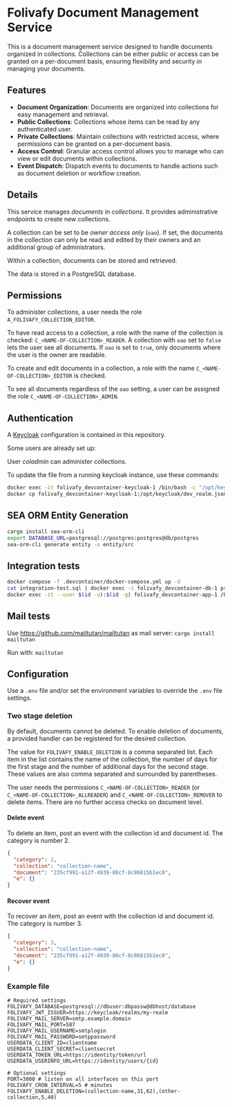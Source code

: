 # Folivafy Document Management Service

This is a document management service designed to handle documents organized in
collections. Collections can be either public or access can be granted on a
per-document basis, ensuring flexibility and security in managing your documents.

## Features

- **Document Organization**: Documents are organized into collections for easy management and retrieval.
- **Public Collections**: Collections whose items can be read by any authenticated user.
- **Private Collections**: Maintain collections with restricted access, where permissions can be granted on a per-document basis.
- **Access Control**: Granular access control allows you to manage who can view or edit documents within collections.
- **Event Dispatch**: Dispatch events to documents to handle actions such as document deletion or workflow creation.

## Details

This service manages _documents_ in _collections_. It provides administrative
endpoints to create new collections.

A collection can be set to be _owner access only_ (`oao`). If set, the documents in the
collection can only be read and edited by their owners and an additional group
of administrators.

Within a collection, documents can be stored and retrieved.

The data is stored in a PostgreSQL database.

## Permissions

To administer collections, a user needs the role `A_FOLIVAFY_COLLECTION_EDITOR`.

To have read access to a collection, a role with the name of the collection is
checked: `C_<NAME-OF-COLLECTION>_READER`. A collection with `oao` set to `false`
lets the user see all documents. If `oao` is set to `true`, only documents where
the user is the owner are readable.

To create and edit documents in a collection, a role with the name
`C_<NAME-OF-COLLECTION>_EDITOR` is checked.

To see all documents regardless of the `oao` setting, a user can be assigned the
role `C_<NAME-OF-COLLECTION>_ADMIN`.

## Authentication

A [Keycloak](https://keycloak.org) configuration is contained in this repository.

Some users are already set up:

User _coladmin_ can administer collections.

To update the file from a running keycloak instance, use these commands:

```bash
docker exec -it folivafy_devcontainer-keycloak-1 /bin/bash -c "/opt/keycloak/bin/kc.sh export --file /opt/keycloak/dev_realm.json --realm folivafy --users same_file"
docker cp folivafy_devcontainer-keycloak-1:/opt/keycloak/dev_realm.json dev_realm.json
```

## SEA ORM Entity Generation

```bash
cargo install sea-orm-cli
export DATABASE_URL=postgresql://postgres:postgres@db/postgres
sea-orm-cli generate entity -o entity/src
```

## Integration tests

```bash
docker compose -f .devcontainer/docker-compose.yml up -d
cat integration-test.sql | docker exec -i folivafy_devcontainer-db-1 psql -U postgres postgres
docker exec -it --user $(id -u):$(id -g) folivafy_devcontainer-app-1 /bin/bash -c "cd /workspaces/folivafy ; ./integration-test.sh"
```

## Mail tests

Use https://github.com/mailtutan/mailtutan as mail server: `cargo install mailtutan`

Run with: `mailtutan`

## Configuration

Use a `.env` file and/or set the environment variables to override the `.env`
file settings.

### Two stage deletion

By default, documents cannot be deleted. To enable deletion of documents,
a provided handler can be registered for the desired collection.

The value for `FOLIVAFY_ENABLE_DELETION` is a comma separated list. Each
item in the list contains the name of the collection, the number of days
for the first stage and the number of additional days for the second
stage. These values are also comma separated and surrounded by parentheses.

The user needs the permissions `C_<NAME-OF-COLLECTION>_READER` (or
`C_<NAME-OF-COLLECTION>_ALLREADER`) and `C_<NAME-OF-COLLECTION>_REMOVER` to
delete items. There are no further access checks on document level.

#### Delete event

To delete an item, post an event with the collection id and document id.
The category is number 2.

```json
{
  "category": 2,
  "collection": "collection-name",
  "document": "235cf991-a12f-4939-80cf-8c86815b1ec0",
  "e": {}
}
```

#### Recover event

To recover an item, post an event with the collection id and document id.
The category is number 3.

```json
{
  "category": 3,
  "collection": "collection-name",
  "document": "235cf991-a12f-4939-80cf-8c86815b1ec0",
  "e": {}
}
```

### Example file

```
# Required settings
FOLIVAFY_DATABASE=postgresql://dbuser:dbpassw@dbhost/database
FOLIVAFY_JWT_ISSUER=https://keycloak/realms/my-realm
FOLIVAFY_MAIL_SERVER=smtp.example.domain
FOLIVAFY_MAIL_PORT=587
FOLIVAFY_MAIL_USERNAME=smtplogin
FOLIVAFY_MAIL_PASSWORD=smtppassword
USERDATA_CLIENT_ID=clientname
USERDATA_CLIENT_SECRET=clientsecret
USERDATA_TOKEN_URL=https://identity/token/url
USERDATA_USERINFO_URL=https://identity/users/{id}

# Optional settings
PORT=3000 # listen on all interfaces on this port
FOLIVAFY_CRON_INTERVAL=5 # minutes
FOLIVAFY_ENABLE_DELETION=(collection-name,31,62),(other-collection,5,40)
```
